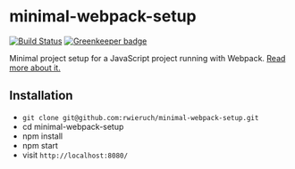 # minimal-webpack-setup

[![Build Status](https://travis-ci.org/rwieruch/minimal-webpack-setup.svg?branch=master)](https://travis-ci.org/rwieruch/minimal-webpack-setup)   [![Greenkeeper badge](https://badges.greenkeeper.io/rwieruch/minimal-webpack-setup.svg)](https://greenkeeper.io/)

Minimal project setup for a JavaScript project running with Webpack. [Read more about it.](https://www.robinwieruch.de/webpack-setup-tutorial/)

## Installation

* `git clone git@github.com:rwieruch/minimal-webpack-setup.git`
* cd minimal-webpack-setup
* npm install
* npm start
* visit `http://localhost:8080/`
